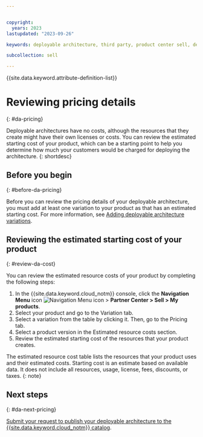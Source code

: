 ```yaml
---


copyright:
  years: 2023
lastupdated: "2023-09-26"

keywords: deployable architecture, third party, product center sell, deployable architecture, estimated cost, pricing, resource cost, starting cost

subcollection: sell

---
```


{{site.data.keyword.attribute-definition-list}}

# Reviewing pricing details
{: #da-pricing}

Deployable architectures have no costs, although the resources that they create might have their own licenses or costs. You can review the estimated starting cost of your product, which can be a starting point to help you determine how much your customers would be charged for deploying the architecture.
{: shortdesc}

## Before you begin
{: #before-da-pricing}

Before you can review the pricing details of your deployable architecture, you must add at least one variation to your product as that has an estimated starting cost. For more information, see [Adding deployable architecture variations](/docs/sell?topic=sell-da-variation).

## Reviewing the estimated starting cost of your product
{: #review-da-cost}

You can review the estimated resource costs of your product by completing the following steps:

1. In the {{site.data.keyword.cloud_notm}} console, click the **Navigation Menu** icon ![Navigation Menu icon](../icons/icon_hamburger.svg "Menu") > **Partner Center > Sell > My products**.
1. Select your product and go to the Variation tab.
1. Select a variation from the table by clicking it. Then, go to the Pricing tab.
1. Select a product version in the Estimated resource costs section.
1. Review the estimated starting cost of the resources that your product creates.

The estimated resource cost table lists the resources that your product uses and their estimated costs. Starting cost is an estimate based on available data. It does not include all resources, usage, license, fees, discounts, or taxes.
{: note}

## Next steps
{: #da-next-pricing}

[Submit your request to publish your deployable architecture to the {{site.data.keyword.cloud_notm}} catalog](/docs/sell?topic=sell-da-publish).
